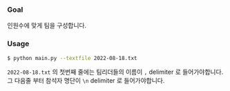 ### Goal

인원수에 맞게 팀을 구성합니다.

### Usage

```bash
$ python main.py --textfile 2022-08-18.txt
```

`2022-08-18.txt` 의 첫번째 줄에는 팀리더들의 이름이 `,` delimiter 로 들어가야합니다.
그 다음줄 부터 참석자 명단이 `\n` delimiter 로 들어가야합니다.
